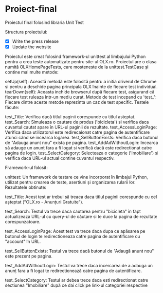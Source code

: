 # Proiect-final
Proiectul final folosind libraria Unit Test

Structura proiectului:
- [x] Write the press release
- [x] Update the website

​Proiectul este creat folosind framework-ul unittest al limbajului Python pentru a crea teste automatizate pentru site-ul OLX.ro. Proiectul are o clasa numită OLXHomePageTests, care mosteneste de la unittest.TestCase și contine mai multe metode:

setUp(self): Această metodă este folosită pentru a initia driverul de Chrome si pentru a deschide pagina principala OLX înainte de fiecare test individual.
tearDown(self): Aceasta inchide browserul după fiecare test, asigurand că fiecare test ruleaza într-un mediu curat.
Metode de test incepand cu 'test_': Fiecare dintre aceste metode reprezinta un caz de test specific.
Testele făcute:

test_Title: Verifica dacă titlul paginii corespunde cu titlul asteptat.
test_Search: Simuleaza o cautare de produs ('bicicleta') si verifica daca cuvantul cautat apare în URL-ul paginii de rezultate.
test_AccessLoginPage: Verifica daca utilizatorul este redirecaionat catre pagina de autentificare atunci când se incearca logarea.
test_SellButtonExists: Verifica daca butonul de "Adauga anunt nou" exista pe pagina.
test_AddAdWithoutLogin: Incearca să adauge un anunț fara a fi logat si verifică dacă este redirectionat catre pagina de login.
test_SelectCategory: Selecteaza o categorie ('Imobiliare') si verifica daca URL-ul actual contine cuvantul respectiv.

Framework-ul folosit:

unittest: Un framework de testare ce vine incorporat în limbajul Python, utilizat pentru crearea de teste, asertiuni și organizarea rularii lor.
Rezultatele obtinute:

test_Title: Acest test ar trebui să treaca daca titlul paginii corespunde cu cel așteptat ("OLX.ro - Anunțuri Gratuite").

test_Search: Testul va trece daca cautarea pentru "bicicleta" în fapt actualizeaza URL-ul cu query-ul de căutare si te duce la pagina de rezultate corespunzatoare.

test_AccessLoginPage: Acest test va trece daca dupa ce apăsarea pe butonul de login te redirectioneaza catre pagina de autentificare cu "account" în URL.

test_SellButtonExists: Testul va trece dacă butonul de "Adaugă anunt nou" este prezent pe pagina.

test_AddAdWithoutLogin: Testul va trece daca incercarea de a adauga un anunț fara a fi logat te redirectionează catre pagina de autentificare.

test_SelectCategory: Testul ar debea trece daca esti redirectionat catre sectiunea "Imobiliare" după ce dai click pe link-ul categoriei respective
